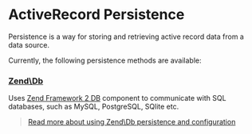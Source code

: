 ActiveRecord Persistence
=================================

Persistence is a way for storing and retrieving active record data from a data source.

Currently, the following persistence methods are available:

### [Zend\Db](persistence-zenddb.md)

Uses [Zend Framework 2 DB](http://framework.zend.com/manual/2.2/en/modules/zend.db.adapter.html) component
to communicate with SQL databases, such as MySQL, PostgreSQL, SQlite etc.

> [Read more about using Zend\Db persistence and configuration](persistence-zenddb.md)